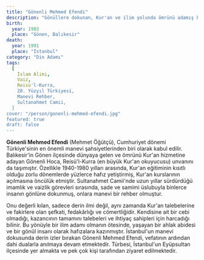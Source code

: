 ```yaml
---
title: "Gönenli Mehmed Efendi"
description: "Gönüllere dokunan, Kur'an ve ilim yolunda ömrünü adamış bir İslam alimi ve vaizdir."
birth:
  year: 1903
  place: "Gönen, Balıkesir"
death:
  year: 1991
  place: "İstanbul"
category: "Din Adamı"
tags:
  [
    İslam Alimi,
    Vaiz,
    Reisü'l-Kurra,
    20. Yüzyıl Türkiyesi,
    Manevi Rehber,
    Sultanahmet Camii,
  ]
cover: "/person/gonenli-mehmed-efendi.jpg"
featured: true
draft: false
---
```


**Gönenli Mehmed Efendi** (Mehmet Öğütçü), Cumhuriyet dönemi Türkiye'sinin en önemli manevi şahsiyetlerinden biri olarak kabul edilir. Balıkesir'in Gönen ilçesinde dünyaya gelen ve ömrünü Kur'an hizmetine adayan Gönenli Hoca, Reisü'l-Kurra (en büyük Kur'an okuyucusu) unvanını da taşımıştır. Özellikle 1940-1980 yılları arasında, Kur'an eğitiminin kısıtlı olduğu zorlu dönemlerde yüzlerce hafız yetiştirmiş, Kur'an kurslarının açılmasına öncülük etmiştir. Sultanahmet Camii'nde uzun yıllar sürdürdüğü imamlık ve vaizlik görevleri sırasında, sade ve samimi üslubuyla binlerce insanın gönlüne dokunmuş, onlara manevi bir rehber olmuştur.

Onu değerli kılan, sadece derin ilmi değil, aynı zamanda Kur'an talebelerine ve fakirlere olan şefkati, fedakârlığı ve cömertliğidir. Kendisine ait bir cebi olmadığı, kazancının tamamını talebeleri ve ihtiyaç sahipleri için harcadığı bilinir. Bu yönüyle bir ilim adamı olmanın ötesinde, yaşayan bir ahlak abidesi ve bir gönül insanı olarak hafızalara kazınmıştır. İstanbul'un manevi dokusunda derin izler bırakan Gönenli Mehmed Efendi, vefatının ardından dahi dualarla anılmaya devam etmektedir. Türbesi, İstanbul'un Eyüpsultan ilçesinde yer almakta ve pek çok kişi tarafından ziyaret edilmektedir.
